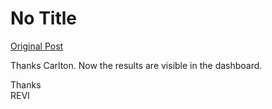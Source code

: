 # No Title

[Original Post](https://discourse.onlinedegree.iitm.ac.in/t/166816/6)

<p>Thanks Carlton. Now the results are visible in the dashboard.</p>
<p>Thanks<br>
REVI</p>
